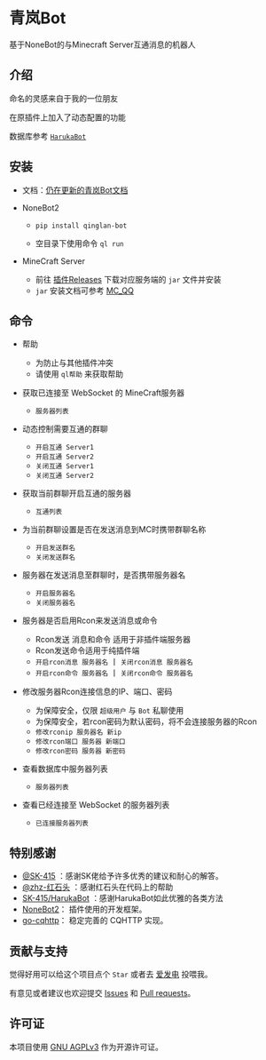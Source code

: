 # 青岚Bot

基于NoneBot的与Minecraft Server互通消息的机器人

## 介绍

命名的灵感来自于我的一位朋友

在原插件上加入了动态配置的功能

数据库参考 [`HarukaBot`](https://github.com/SK-415/HarukaBot)

## 安装

- 文档：[仍在更新的青岚Bot文档](https://17theword.github.io/qinglan_bot/)

- NoneBot2
    - `pip install qinglan-bot`

    - 空目录下使用命令 `ql run`

- MineCraft Server
  - 前往 [插件Releases](https://github.com/17TheWord/nonebot-plugin-mcqq/releases) 下载对应服务端的 `jar` 文件并安装
  - `jar` 安装文档可参考 [MC_QQ](https://17theword.github.io/mc_qq/)

## 命令

- 帮助
    - 为防止与其他插件冲突
    - 请使用 `ql帮助` 来获取帮助


- 获取已连接至 WebSocket 的 MineCraft服务器
    - `服务器列表`


- 动态控制需要互通的群聊
    - `开启互通 Server1`
    - `开启互通 Server2`
    - `关闭互通 Server1`
    - `关闭互通 Server2`


- 获取当前群聊开启互通的服务器
    - `互通列表`


- 为当前群聊设置是否在发送消息到MC时携带群聊名称
    - `开启发送群名`
    - `关闭发送群名`


- 服务器在发送消息至群聊时，是否携带服务器名
    - `开启服务器名`
    - `关闭服务器名`


- 服务器是否启用Rcon来发送消息或命令
    - Rcon发送 消息和命令 适用于非插件端服务器
    - Rcon发送命令适用于纯插件端
    - `开启rcon消息 服务器名` 丨 `关闭rcon消息 服务器名`
    - `开启rcon命令 服务器名` 丨 `关闭rcon命令 服务器名`


- 修改服务器Rcon连接信息的IP、端口、密码
    - 为保障安全，仅限 `超级用户` 与 `Bot` 私聊使用
    - 为保障安全，若rcon密码为默认密码，将不会连接服务器的Rcon
    - `修改rconip 服务器名 新ip`
    - `修改rcon端口 服务器 新端口`
    - `修改rcon密码 服务器 新密码`


- 查看数据库中服务器列表
    - `服务器列表`


- 查看已经连接至 WebSocket 的服务器列表
    - `已连接服务器列表`

## 特别感谢

- [@SK-415](https://github.com/SK-415) ：感谢SK佬给予许多优秀的建议和耐心的解答。
- [@zhz-红石头](https://github.com/zhzhongshi) ：感谢红石头在代码上的帮助
- [SK-415/HarukaBot](https://github.com/SK-415/HarukaBot) ：感谢HarukaBot如此优雅的各类方法
- [NoneBot2](https://github.com/nonebot/nonebot2)： 插件使用的开发框架。
- [go-cqhttp](https://github.com/Mrs4s/go-cqhttp)： 稳定完善的 CQHTTP 实现。

## 贡献与支持

觉得好用可以给这个项目点个 `Star` 或者去 [爱发电](https://afdian.net/a/17TheWord) 投喂我。

有意见或者建议也欢迎提交 [Issues](https://github.com/17TheWord/qinglan_bot/issues)
和 [Pull requests](https://github.com/17TheWord/qinglan_bot/pulls)。

## 许可证

本项目使用 [GNU AGPLv3](https://choosealicense.com/licenses/agpl-3.0/) 作为开源许可证。

